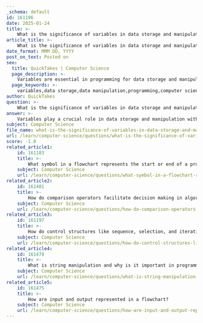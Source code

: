 ```yaml
---
_schema: default
id: 161196
date: 2025-01-24
title: >-
    What is the significance of variables in data storage and manipulation?
article_title: >-
    What is the significance of variables in data storage and manipulation?
date_format: MMM DD, YYYY
post_on_text: Posted on
seo:
  title: QuickTakes | Computer Science
  page_description: >-
    Variables are essential in programming for data storage and manipulation, serving as named locations in memory, allowing dynamic handling of data, and enabling the implementation of algorithms and control structures.
  page_keywords: >-
    variables,data storage,data manipulation,programming,computer science,readability,maintainability,dynamic data,control structures,data types,efficient memory management,algorithms
author: QuickTakes
question: >-
    What is the significance of variables in data storage and manipulation?
answer: >-
    Variables play a crucial role in data storage and manipulation within programming and computer science. Here are some key points highlighting their significance:\n\n1. **Named Storage Locations**: Variables serve as named storage locations in memory where data can be stored and retrieved. This allows programmers to reference data by name rather than by memory address, making code more readable and maintainable.\n\n2. **Dynamic Data Handling**: The values stored in variables can change during the execution of a program. This dynamic nature allows for flexible data manipulation, enabling programs to respond to user input, perform calculations, and manage state throughout their execution.\n\n3. **Basic Building Blocks**: Variables are fundamental components of programming. They are used in expressions, control structures, and algorithms, allowing for the implementation of complex logic and functionality. Without variables, it would be challenging to perform operations on data.\n\n4. **Data Types and Structure**: Variables can hold different types of data (e.g., integers, floats, strings), which are defined by their data types. This allows for organized data management and ensures that operations performed on the data are appropriate for its type.\n\n5. **Control Structures**: Variables are integral to control structures such as loops and conditionals. They can be used to control the flow of a program, allowing for iteration (e.g., count-controlled loops) and decision-making (e.g., if-else statements).\n\n6. **Data Manipulation**: Variables enable data manipulation through operations such as arithmetic calculations, string manipulation, and logical comparisons. This is essential for tasks ranging from simple calculations to complex data analysis.\n\n7. **Memory Management**: Proper declaration and use of variables help in efficient memory management. Understanding how variables are stored and accessed can lead to optimized performance, especially in systems where memory resources are limited.\n\n8. **Facilitating Algorithms**: In algorithm design, variables are used to store intermediate results, counters, and flags, which are essential for the execution of algorithms. They help in tracking the state of computation and managing data flow.\n\nIn summary, variables are indispensable in programming as they provide a means to store, manipulate, and manage data effectively. They form the backbone of algorithms and control structures, enabling developers to create dynamic and responsive applications.
subject: Computer Science
file_name: what-is-the-significance-of-variables-in-data-storage-and-manipulation.md
url: /learn/computer-science/questions/what-is-the-significance-of-variables-in-data-storage-and-manipulation
score: -1.0
related_article1:
    id: 161183
    title: >-
        What symbol in a flowchart represents the start or end of a process?
    subject: Computer Science
    url: /learn/computer-science/questions/what-symbol-in-a-flowchart-represents-the-start-or-end-of-a-process
related_article2:
    id: 161481
    title: >-
        How do comparison operators facilitate decision making in algorithms?
    subject: Computer Science
    url: /learn/computer-science/questions/how-do-comparison-operators-facilitate-decision-making-in-algorithms
related_article3:
    id: 161197
    title: >-
        How do control structures like sequence, selection, and iteration influence program flow?
    subject: Computer Science
    url: /learn/computer-science/questions/how-do-control-structures-like-sequence-selection-and-iteration-influence-program-flow
related_article4:
    id: 161478
    title: >-
        What is string manipulation and why is it important in programming?
    subject: Computer Science
    url: /learn/computer-science/questions/what-is-string-manipulation-and-why-is-it-important-in-programming
related_article5:
    id: 161475
    title: >-
        How are input and output represented in a flowchart?
    subject: Computer Science
    url: /learn/computer-science/questions/how-are-input-and-output-represented-in-a-flowchart
---
```


&nbsp;